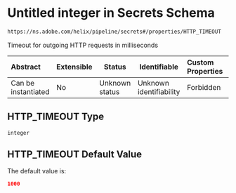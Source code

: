 # Untitled integer in Secrets Schema

```txt
https://ns.adobe.com/helix/pipeline/secrets#/properties/HTTP_TIMEOUT
```

Timeout for outgoing HTTP requests in milliseconds


| Abstract            | Extensible | Status         | Identifiable            | Custom Properties | Additional Properties | Access Restrictions | Defined In                                                          |
| :------------------ | ---------- | -------------- | ----------------------- | :---------------- | --------------------- | ------------------- | ------------------------------------------------------------------- |
| Can be instantiated | No         | Unknown status | Unknown identifiability | Forbidden         | Allowed               | none                | [secrets.schema.json\*](secrets.schema.json "open original schema") |

## HTTP_TIMEOUT Type

`integer`

## HTTP_TIMEOUT Default Value

The default value is:

```json
1000
```
